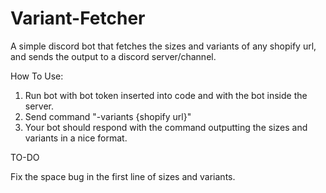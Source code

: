 # Variant-Fetcher
A simple discord bot that fetches the sizes and variants of any shopify url, and sends the output to a discord server/channel.

How  To Use:

1. Run bot with bot token inserted into code and with the bot inside the server.
2. Send command "-variants {shopify url}"
3. Your bot should respond with the command outputting the sizes and variants in a nice format. 

TO-DO

Fix the space bug in the first line of sizes and variants.

